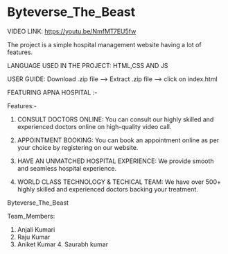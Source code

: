 # Byteverse_The_Beast

VIDEO LINK:  https://youtu.be/NmfMT7EU5fw

The project is a simple hospital management website having a lot of features.

LANGUAGE USED IN THE PROJECT:
HTML,CSS AND JS

USER GUIDE:
Download .zip file  --> Extract .zip  file --> click on index.html


FEATURING APNA HOSPITAL :-


Features:-

 1. CONSULT DOCTORS ONLINE:
  You can consult our highly skilled and experienced doctors online on high-quality video call.

 2. APPOINTMENT BOOKING: 
 You can book an appointment online as per your choice by registering on our website.

 3. HAVE AN UNMATCHED HOSPITAL EXPERIENCE:
 We provide smooth and seamless hospital experience.

 4. WORLD CLASS TECHNOLOGY & TECHICAL TEAM:
 We have over 500+ highly skilled and experienced doctors backing your treatment.  





Byteverse_The_Beast

Team_Members:

1. Anjali Kumari
2. Raju Kumar
3. Aniket Kumar
4. Saurabh kumar
